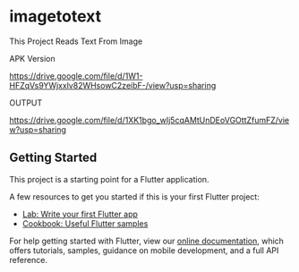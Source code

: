 # imagetotext

This Project Reads Text From Image

APK Version

https://drive.google.com/file/d/1W1-HFZqVs9YWjxxlv82WHsowC2zeibF-/view?usp=sharing


OUTPUT

https://drive.google.com/file/d/1XK1bgo_wIj5cqAMtUnDEoVGOttZfumFZ/view?usp=sharing

## Getting Started

This project is a starting point for a Flutter application.

A few resources to get you started if this is your first Flutter project:

- [Lab: Write your first Flutter app](https://flutter.dev/docs/get-started/codelab)
- [Cookbook: Useful Flutter samples](https://flutter.dev/docs/cookbook)

For help getting started with Flutter, view our
[online documentation](https://flutter.dev/docs), which offers tutorials,
samples, guidance on mobile development, and a full API reference.
